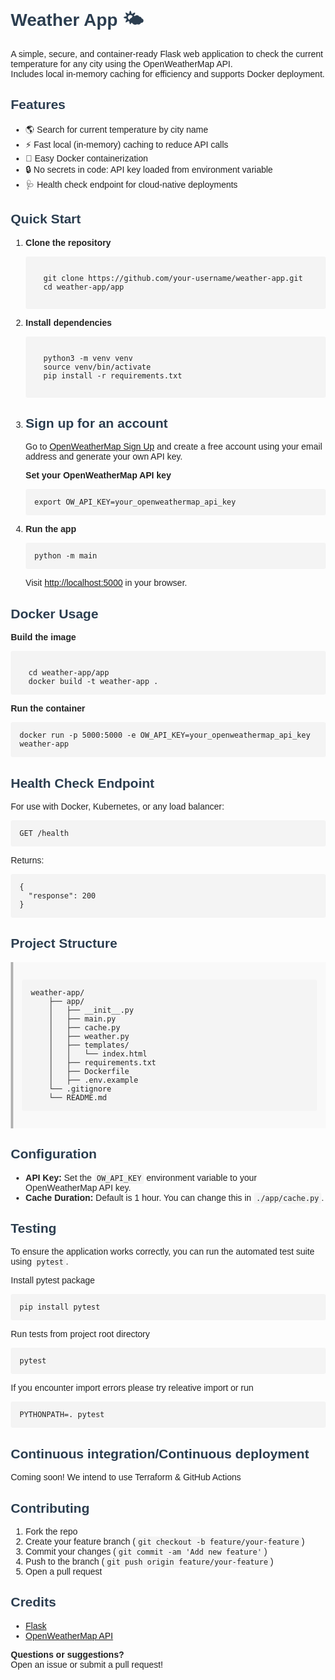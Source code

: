 <!DOCTYPE html>
<html lang="en">
<head>
  <meta charset="UTF-8">
  <title>Weather App README</title>
  <style>
    body { font-family: Arial, sans-serif; margin: 2em; color: #222; }
    code, pre { background: #f4f4f4; padding: 2px 4px; border-radius: 3px; }
    pre { padding: 1em; }
    h1, h2, h3 { color: #2c3e50; }
    ul { margin-bottom: 1em; }
    .structure { background: #f9f9f9; border-left: 4px solid #b4b4b4; padding: 1em; margin: 1em 0; }
  </style>
</head>
<body>

<h1>Weather App 🌤️</h1>

<p>
  A simple, secure, and container-ready Flask web application to check the current temperature for any city using the OpenWeatherMap API.<br>
  Includes local in-memory caching for efficiency and supports Docker deployment.
</p>

<h2>Features</h2>
<ul>
  <li>🌎 Search for current temperature by city name</li>
  <li>⚡ Fast local (in-memory) caching to reduce API calls</li>
  <li>🐳 Easy Docker containerization</li>
  <li>🔒 No secrets in code: API key loaded from environment variable</li>
  <li>🩺 Health check endpoint for cloud-native deployments</li>
</ul>

<h2>Quick Start</h2>
<ol>
  <li>
    <strong>Clone the repository</strong>
    <pre><code>
  git clone https://github.com/your-username/weather-app.git
  cd weather-app/app
    </code></pre>
  </li>
  <li>
    <strong>Install dependencies</strong>
    <pre><code>
  python3 -m venv venv
  source venv/bin/activate
  pip install -r requirements.txt
    </code></pre>
  </li>
  <li>
    <h2>Sign up for an account</h2>
      <p>
        Go to <a href="https://home.openweathermap.org/users/sign_up" target="_blank">OpenWeatherMap Sign Up</a> and create a free account using your email address and generate your own API key.
      </p>
    <strong>Set your OpenWeatherMap API key</strong>
    <pre><code>export OW_API_KEY=your_openweathermap_api_key</code></pre>
  </li>
  <li>
    <strong>Run the app</strong>
    <pre><code>python -m main</code></pre>
    Visit <a href="http://localhost:5000" target="_blank">http://localhost:5000</a> in your browser.
  </li>
</ol>

<h2>Docker Usage</h2>
<strong>Build the image</strong>
<pre><code>
  cd weather-app/app
  docker build -t weather-app .
</code></pre>

<strong>Run the container</strong>
<pre><code>docker run -p 5000:5000 -e OW_API_KEY=your_openweathermap_api_key weather-app</code></pre>

<h2>Health Check Endpoint</h2>
<p>For use with Docker, Kubernetes, or any load balancer:</p>
<pre><code>GET /health</code></pre>
<p>Returns:</p>
<pre><code>{
  "response": 200
}</code></pre>

<h2>Project Structure</h2>
<div class="structure">
<pre><code>weather-app/
    ├── app/
    │   ├── __init__.py
    │   ├── main.py
    │   ├── cache.py
    │   ├── weather.py
    │   ├── templates/
    │   │   └── index.html
    │   ├── requirements.txt
    │   ├── Dockerfile
    │   ├── .env.example
    └── .gitignore
    └── README.md
</code></pre>
</div>

<h2>Configuration</h2>
<ul>
  <li><strong>API Key:</strong> Set the <code>OW_API_KEY</code> environment variable to your OpenWeatherMap API key.</li>
  <li><strong>Cache Duration:</strong> Default is 1 hour. You can change this in <code>./app/cache.py</code>.</li>
</ul>

<h2>Testing</h2>
<p>To ensure the application works correctly, you can run the automated test suite using <code>pytest</code>.</p>
<p>Install pytest package</p>
<p>
  <pre><code>pip install pytest</code></pre>
</p>
<p>Run tests from project root directory</p>
<p>
  <pre><code>pytest</code></pre>
</p>
<p>
  If you encounter import errors please try releative import or run
  <pre><code>PYTHONPATH=. pytest</code></pre>
</p>

<h2>Continuous integration/Continuous deployment</h2>
<p>Coming soon! We intend to use Terraform & GitHub Actions</p>

<h2>Contributing</h2>
<ol>
  <li>Fork the repo</li>
  <li>Create your feature branch (<code>git checkout -b feature/your-feature</code>)</li>
  <li>Commit your changes (<code>git commit -am 'Add new feature'</code>)</li>
  <li>Push to the branch (<code>git push origin feature/your-feature</code>)</li>
  <li>Open a pull request</li>
</ol>

<h2>Credits</h2>
<ul>
  <li><a href="https://flask.palletsprojects.com/">Flask</a></li>
  <li><a href="https://openweathermap.org/api">OpenWeatherMap API</a></li>
</ul>

<p><strong>Questions or suggestions?</strong><br>
Open an issue or submit a pull request!</p>

</body>
</html>
